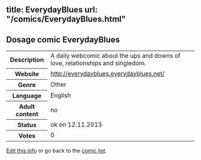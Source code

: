 title: EverydayBlues
url: "/comics/EverydayBlues.html"
---
Dosage comic EverydayBlues
-----------------------------------------

<p id="msg"></p>
<script type="text/javascript">
if (window.location.search === '?edit_info_mail=sent_ok') {
  var elem = document.getElementById("msg");
  elem.innerHTML = 'Edited information sucessfully sent for review, which is usually done daily. Thanks!';
  elem.className = 'ok';
}
</script>
<table class="comicinfo">
<tr>
<th>Description</th><td>A daily webcomic about the ups and downs of love, relationships and singledom.</td>
</tr>
<tr>
<th>Website</th><td><a href="http://everydayblues.everydayblues.net/">http://everydayblues.everydayblues.net/</a></td>
</tr>
<tr>
<th>Genre</th><td>Other</td>
</tr>
<tr>
<th>Language</th><td>English</td>
</tr>
<tr>
<th>Adult content</th><td>no</td>
</tr>
<tr>
<th>Status</th><td>ok on 12.11.2013</td>
</tr>
<tr>
<th>Votes</th><td>0</td>
</tr>
</table>

[Edit this info](EverydayBlues_edit.html) or go back to the [comic list](../comic-index.html).
